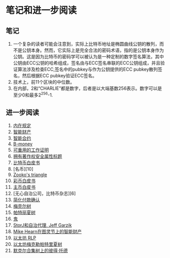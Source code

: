 # 笔记和进一步阅读

## 笔记

1. 一个复杂的读者可能会注意到，实际上比特币地址是椭圆曲线公钥的散列，而不是公钥本身。然而，它实际上是完全合法的密码术语，指的是公钥本身作为公钥。这是因为比特币的密码学可以被认为是一种定制的数字签名算法，其中公钥由ECC公钥的哈希组成，签名由与ECC签名串联的ECC公钥组成，并且验证算法涉及检查ECC,签名中的pubkey与作为公钥提供的ECC pubkey散列签名，然后根据ECC pubkey验证ECC签名。
2. 技术上，前11个区块的中位数。
3. 在内部，2和“CHARLIE”都是数字，后者是以大端基数256表示。数字可以是至少0和最多2<sup>256</sup>-1.

## 进一步阅读

1. [内在规定][1]
2. [智能财产][3]
3. [智能合约][20]
4. [B-money][7]
5. [可重用的工作证明][21]
6. [拥有著作权安全属性标题][9]
7. [比特币白皮书][22]
8. [名币][10]
9. [Zooko's triangle][23]
10. [彩币白皮书][2]
11. [主币白皮书][24]
12. [无心自治公司，比特币杂志][6]
13. [简化付款确认][25]
14. [梅克尔树][26]
15. [帕特丽夏树][27]
16. [鬼][18]
17. [StorJ和自治代理, Jeff Garzik][28]
18. [Mike Hearn在图灵节上的智能财产][29]
19. [以太坊 RLP][30]
20. [以太坊梅克勒帕特里夏树][31]
21. [默克尔合集树上的彼得·托德][32]

[1]: http://bitcoinmagazine.com/8640/an-exploration-of-intrinsic-value-what-it-is-why-bitcoin-doesnt-have-it-and-why-bitcoin-does-have-it/
[2]: https://docs.google.com/a/buterin.com/document/d/1AnkP_cVZTCMLIzw4DvsW6M8Q2JC0lIzrTLuoWu2z1BE/edit
[3]: https://en.bitcoin.it/wiki/Smart_Property
[7]: http://www.weidai.com/bmoney.txt
[9]: http://szabo.best.vwh.net/securetitle.html
[11]: http://namecoin.org/
[12]: http://en.wikipedia.org/wiki/Domain_Name_System
[13]: http://online-storage-service-review.toptenreviews.com/
[14]: http://en.wikipedia.org/wiki/Delegative_democracy
[15]: http://blog.ethereum.org/2014/03/28/schellingcoin-a-minimal-trust-universal-data-feed/
[16]: http://www.cl.cam.ac.uk/~fms27/papers/2008-StajanoCla-cyberdice.pdf
[17]: http://hanson.gmu.edu/futarchy.html
[18]: https://eprint.iacr.org/2013/881.pdf
[19]: https://web.archive.org/web/20140623061815/http://sourceforge.net/p/bitcoin/mailman/message/31709140/
[20]: https://en.bitcoin.it/wiki/Contracts
[21]: http://www.finney.org/~hal/rpow/
[22]: http://bitcoin.org/bitcoin.pdf
[23]: http://en.wikipedia.org/wiki/Zooko's_triangle
[24]: https://github.com/mastercoin-MSC/spec
[25]: https://en.bitcoin.it/wiki/Scalability#Simplifiedpaymentverification
[26]: http://en.wikipedia.org/wiki/Merkle_tree
[27]: http://en.wikipedia.org/wiki/Patricia_tree
[28]: http://garzikrants.blogspot.ca/2013/01/storj-and-bitcoin-autonomous-agents.html
[29]: http://www.youtube.com/watch?v=Pu4PAMFPo5Y
[30]: https://github.com/ethereum/wiki/wiki/%5BEnglish%5D-RLP
[31]: https://github.com/ethereum/wiki/wiki/%5BEnglish%5D-Patricia-Tree
[32]: http://sourceforge.net/p/bitcoin/mailman/message/31709140/